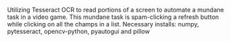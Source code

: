 Utilizing Tesseract OCR to read portions of a screen to automate a mundane task in a video game. This mundane task is spam-clicking a refresh button while clicking on all the champs in a list.
Necessary installs: numpy, pytesseract, opencv-python, pyautogui and pillow
